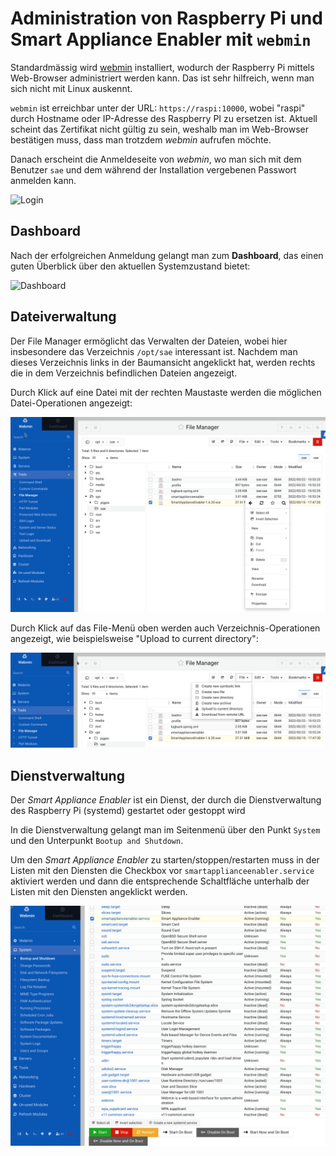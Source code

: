 # Administration von Raspberry Pi und Smart Appliance Enabler mit `webmin`

Standardmässig wird [webmin](https://www.webmin.com) installiert, wodurch der Raspberry Pi mittels Web-Browser administriert werden kann. Das ist sehr hilfreich, wenn man sich nicht mit Linux auskennt.

`webmin` ist erreichbar unter der URL: `https://raspi:10000`, wobei "raspi" durch Hostname oder IP-Adresse des Raspberry PI zu ersetzen ist. Aktuell scheint das Zertifikat nicht gültig zu sein, weshalb man im Web-Browser bestätigen muss, dass man trotzdem *webmin* aufrufen möchte.

Danach erscheint die Anmeldeseite von *webmin*, wo man sich mit dem Benutzer `sae` und dem während der Installation vergebenen Passwort anmelden kann.

![Login](../pics/webmin/login.png)

## Dashboard
Nach der erfolgreichen Anmeldung gelangt man zum **Dashboard**, das einen guten Überblick über den aktuellen Systemzustand bietet:

![Dashboard](../pics/webmin/dashboard.png)

## Dateiverwaltung
Der File Manager ermöglicht das Verwalten der Dateien, wobei hier insbesondere das Verzeichnis `/opt/sae` interessant ist. Nachdem man dieses Verzeichnis links in der Baumansicht angeklickt hat, werden rechts die in dem Verzeichnis befindlichen Dateien angezeigt. 

Durch Klick auf eine Datei mit der rechten Maustaste werden die möglichen Datei-Operationen angezeigt:

![File Manager](../pics/webmin/file_manager.png)

Durch Klick auf das File-Menü oben werden auch Verzeichnis-Operationen angezeigt, wie beispielsweise "Upload to current directory":

![File Menu](../pics/webmin/file_menu.png)

## Dienstverwaltung
Der *Smart Appliance Enabler* ist ein Dienst, der durch die Dienstverwaltung des Raspberry Pi (systemd) gestartet oder gestoppt wird

In die Dienstverwaltung gelangt man im Seitenmenü über den Punkt `System` und den Unterpunkt `Bootup and Shutdown`.

Um den *Smart Appliance Enabler* zu starten/stoppen/restarten muss in der Listen mit den Diensten die Checkbox vor `smartapplianceenabler.service` aktiviert werden und dann die entsprechende Schaltfläche unterhalb der Listen mit den Diensten angeklickt werden.

![Bootup and Shutdown](../pics/webmin/bootup_and_shutdown.png)